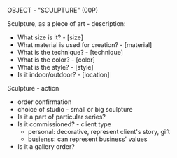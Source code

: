 OBJECT - "SCULPTURE" (00P)

Sculpture, as a piece of art - description:
* What size is it?  - [size]
* What material is used for creation? -  [material]
* What is the technique? - [technique]
* What is the color? - [color]
* What is the style? - [style]
* Is it indoor/outdoor? - [location]


Sculpture - action
* order confirmation
* choice of studio - small or big sculpture
* Is it a part of particular series?
* Is it commissioned? - client type
   - personal: decorative, represent client's story, gift
   - busienss: can represent business' values
* Is it a gallery order?
